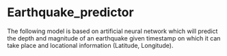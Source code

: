 # Earthquake_predictor
The following model is based on artificial neural network which will predict the depth and magnitude of an earthquake given timestamp on which it can take place and locational information (Latitude, Longitude).
